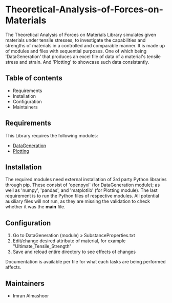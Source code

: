# Theoretical-Analysis-of-Forces-on-Materials
The Theoretical Analysis of Forces on Materials Library simulates given materials 
under tensile stresses, to investigate the capabilities and strengths of materials 
in a controlled and comparable manner. It is made up of modules and files with 
sequential purposes. One of which being 'DataGeneration' that produces an excel 
file of data of a material's tensile stress and strain. And 'Plotting' to 
showcase such data consistantly.

## Table of contents

- Requirements
- Installation
- Configuration
- Maintainers

## Requirements

This Library requires the following modules:

- [DataGeneration](DataGeneration/TensileStressStrainValues.py)
- [Plotting](Plotting/PlottingStressStrainCurve.py)

## Installation

The required modules need external installation of 3rd party Python libraries through pip.
These consist of 'openpyxl' (for DataGeneration module); as well as 'numpy', 'pandas', and 
'matplotlib' (for Plotting module). The last requirement is to run the Python files of 
respective modules. All potential auxiliary files will not run, as they are missing the 
validation to check whether it was the __main__ file.

## Configuration

1. Go to DataGeneration (module) » SubstanceProperties.txt
2. Edit/change desired attribute of material, for example "Ultimate_Tensile_Strength"
3. Save and reload entire directory to see effects of changes

Documentation is available per file for what each tasks are being performed
affects.

## Maintainers

- Imran Almashoor
